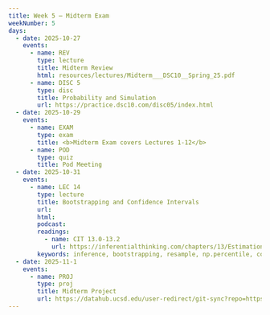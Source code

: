 ```yaml
---
title: Week 5 – Midterm Exam
weekNumber: 5
days:
  - date: 2025-10-27
    events:
      - name: REV
        type: lecture
        title: Midterm Review
        html: resources/lectures/Midterm___DSC10__Spring_25.pdf
      - name: DISC 5
        type: disc
        title: Probability and Simulation
        url: https://practice.dsc10.com/disc05/index.html
  - date: 2025-10-29
    events:
      - name: EXAM
        type: exam
        title: <b>Midterm Exam covers Lectures 1-12</b>
      - name: POD
        type: quiz
        title: Pod Meeting
  - date: 2025-10-31
    events:
      - name: LEC 14
        type: lecture
        title: Bootstrapping and Confidence Intervals
        url:
        html:
        podcast:
        readings:
          - name: CIT 13.0-13.2
            url: https://inferentialthinking.com/chapters/13/Estimation.html
        keywords: inference, bootstrapping, resample, np.percentile, confidence interval
  - date: 2025-11-1
    events:
      - name: PROJ
        type: proj
        title: Midterm Project
        url: https://datahub.ucsd.edu/user-redirect/git-sync?repo=https://github.com/dsc-courses/dsc10-2025-fa&subPath=projects/midterm_project/midterm_project.ipynb
---
```

